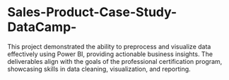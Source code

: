 # Sales-Product-Case-Study-DataCamp-
This project demonstrated the ability to preprocess and visualize data effectively using Power BI, providing actionable business insights. The deliverables align with the goals of the professional certification program, showcasing skills in data cleaning, visualization, and reporting.
